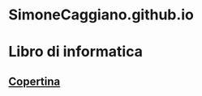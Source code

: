 # SimoneCaggiano.github.io
<h1>Libro di informatica</h1>
<h2><a href="Copertina.html">Copertina
  <br>

